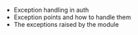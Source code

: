 - Exception handling in auth
- Exception points and how to handle them
- The exceptions raised by the module
